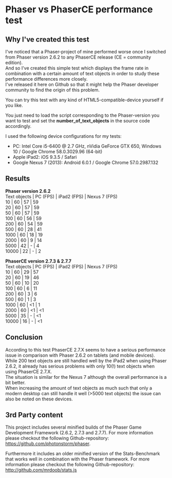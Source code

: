 # Phaser vs PhaserCE performance test

## Why I've created this test
I've noticed that a Phaser-project of mine performed worse once I switched from Phaser version 2.6.2 to any PhaserCE release (CE = community edition).<br>
And so I've created this simple test which displays the frame rate in combination with a certain amount of text objects in order to study these performance differences more closely.<br>
I've released it here on Github so that it might help the Phaser developer community to find the origin of this problem.

You can try this test with any kind of HTML5-compatible-device yourself if you like.

You just need to load the script corresponding to the Phaser-version you want to test and set the **number_of_text_objects** in the source code accordingly.

I used the following device configurations for my tests:
- PC: Intel Core i5-6400 @ 2.7 GHz, nVidia GeForce GTX 650, Windows 10 / Google Chrome 58.0.3029.96 (64-bit)
- Apple iPad2: iOS 9.3.5 / Safari
- Google Nexus 7 (2013): Android 6.0.1 / Google Chrome 57.0.2987.132

## Results
**Phaser version 2.6.2**<br>
Text objects | PC (FPS) | iPad2 (FPS) | Nexus 7 (FPS)<br>
 10          | 60       | 57          | 59<br>
 20          | 60       | 57          | 59<br>
 50          | 60       | 57          | 59<br>
 100         | 60       | 56          | 59<br>
 200         | 60       | 54          | 59<br>
 500         | 60       | 28          | 41<br>
 1000        | 60       | 18          | 19<br>
 2000        | 60       | 9           | 14<br>
 5000        | 42       | -           | 4<br>
 10000       | 22       | -           | 2<br>

**PhaserCE version 2.7.3 & 2.7.7**<br>
Text objects | PC (FPS) | iPad2 (FPS) | Nexus 7 (FPS)<br>
 10          | 60       | 29          | 57<br>
 20          | 60       | 19          | 46<br>
 50          | 60       | 10          | 20<br>
 100         | 60       | 6           | 11<br>
 200         | 60       | 3           | 6<br>
 500         | 60       | 1           | 3<br>
 1000        | 60       | <1          | 1<br>
 2000        | 60       | <1          | <1<br>
 5000        | 35       | -           | <1<br>
 10000       | 16       | -           | <1<br>

## Conclusion
According to this test PhaserCE 2.7.X seems to have a serious performance issue in comparison with Phaser 2.6.2 on tablets (and mobile devices).<br>
While 200 text objects are still handled well by the iPad2 when using Phaser 2.6.2, it already has serious problems with only 10(!) text objects when using PhaserCE 2.7.X.<br>
The situation is similar for the Nexus 7 although the overall performance is a bit better.<br>
When increasing the amount of text objects as much such that only a modern desktop can still handle it well (>5000 text objects) the issue can also be noted on these devices.

## 3rd Party content
This project includes several minified builds of the Phaser Game Development Framework (2.6.2, 2.7.3 and 2.7.7). For more information please checkout the following Github-repository: https://github.com/photonstorm/phaser.

Furthermore it includes an older minified version of the Stats-Benchmark that works well in combination with the Phaser framework. For more information please checkout the following Github-repository: http://github.com/mrdoob/stats.js